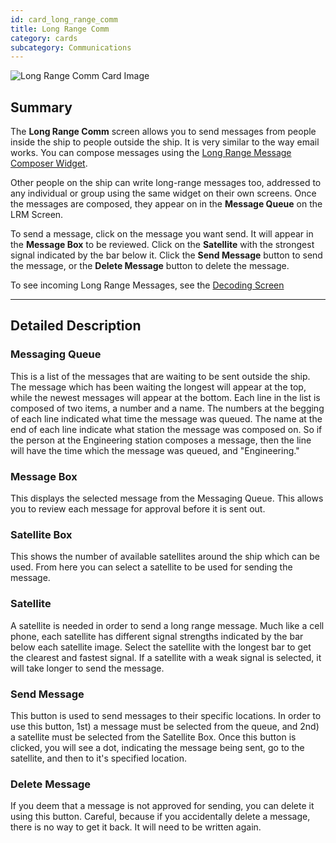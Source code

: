 ```yaml
---
id: card_long_range_comm
title: Long Range Comm
category: cards
subcategory: Communications
---
```


![Long Range Comm Card Image](/img/card_longRangeComm.jpg)

## Summary

The **Long Range Comm** screen allows you to send messages from people inside
the ship to people outside the ship. It is very similar to the way email works.
You can compose messages using the [Long Range Message Composer Widget](#).

Other people on the ship can write long-range messages too, addressed to any
individual or group using the same widget on their own screens. Once the
messages are composed, they appear on in the **Message Queue** on the LRM
Screen.

To send a message, click on the message you want send. It will appear in the
**Message Box** to be reviewed. Click on the **Satellite** with the strongest
signal indicated by the bar below it. Click the **Send Message** button to send
the message, or the **Delete Message** button to delete the message.

To see incoming Long Range Messages, see the [Decoding Screen](#)

---

## Detailed Description

### Messaging Queue

This is a list of the messages that are waiting to be sent outside the ship. The
message which has been waiting the longest will appear at the top, while the
newest messages will appear at the bottom. Each line in the list is composed of
two items, a number and a name. The numbers at the begging of each line
indicated what time the message was queued. The name at the end of each line
indicate what station the message was composed on. So if the person at the
Engineering station composes a message, then the line will have the time which
the message was queued, and "Engineering."

### Message Box

This displays the selected message from the Messaging Queue. This allows you to
review each message for approval before it is sent out.

### Satellite Box

This shows the number of available satellites around the ship which can be used.
From here you can select a satellite to be used for sending the message.

### Satellite

A satellite is needed in order to send a long range message. Much like a cell
phone, each satellite has different signal strengths indicated by the bar below
each satellite image. Select the satellite with the longest bar to get the
clearest and fastest signal. If a satellite with a weak signal is selected, it
will take longer to send the message.

### Send Message

This button is used to send messages to their specific locations. In order to
use this button, 1st) a message must be selected from the queue, and 2nd) a
satellite must be selected from the Satellite Box. Once this button is clicked,
you will see a dot, indicating the message being sent, go to the satellite, and
then to it's specified location.

### Delete Message

If you deem that a message is not approved for sending, you can delete it using
this button. Careful, because if you accidentally delete a message, there is no
way to get it back. It will need to be written again.
